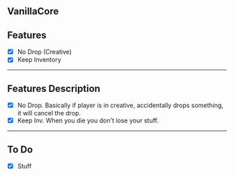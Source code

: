 ## VanillaCore

## Features 
- [x] No Drop (Creative)
- [x] Keep Inventory
---------

## Features Description
- [x] No Drop. Basically if player is in creative, accidentally drops something, it will cancel the drop.
- [x] Keep Inv. When you die you don't lose your stuff.
---------

## To Do
- [x] Stuff
